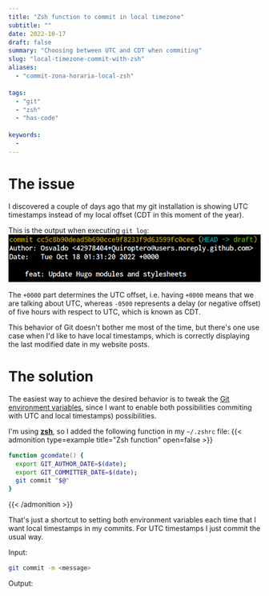 ```yaml
---
title: "Zsh function to commit in local timezone"
subtitle: ""
date: 2022-10-17
draft: false
summary: "Choosing between UTC and CDT when commiting"
slug: "local-timezone-commit-with-zsh"
aliases:
  - "commit-zona-horaria-local-zsh"

tags:
  - "git"
  - "zsh"
  - "has-code"

keywords:
  -
---
```


# The issue

I discovered a couple of days ago that my git installation is showing UTC timestamps
instead of my local offset (CDT in this moment of the year).

This is the output when executing `git log`:
![Git log showing UTC timestamps](utc_timestamp.png "UTC timestamp")

The `+0000` part determines the UTC offset,
i.e. having `+0000` means that we are talking about UTC,
whereas `-0500` represents a delay (or negative offset) of five hours with respect to UTC, which is known as CDT.

This behavior of Git doesn't bother me most of the time,
but there's one use case when I'd like to have local timestamps,
which is correctly displaying the last modified date in my website posts.

# The solution

The easiest way to achieve the desired behavior is to tweak the
[Git environment variables](https://git-scm.com/book/en/v2/Git-Internals-Environment-Variables),
since I want to enable both possibilities commiting with UTC and local timestamps) possibilities.

I'm using **[zsh](https://www.zsh.org/)**, so I added the following function in my `~/.zshrc` file:
{{< admonition type=example title="Zsh function" open=false >}}
```zsh
function gcomdate() {
  export GIT_AUTHOR_DATE=$(date);
  export GIT_COMMITTER_DATE=$(date);
  git commit "$@"
}
```
{{< /admonition >}}

That's just a shortcut to setting both environment variables each time that I want local timestamps in my commits.
For UTC timestamps I just commit the usual way.

Input:
```bash
git commit -m <message>
```
Output:


